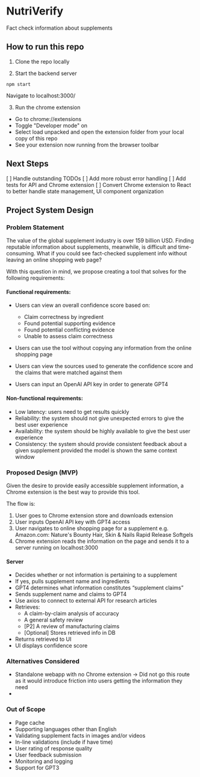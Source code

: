 # NutriVerify
Fact check information about supplements

## How to run this repo

1. Clone the repo locally

2. Start the backend server
```
npm start
```

Navigate to localhost:3000/

3. Run the chrome extension

- Go to chrome://extensions
- Toggle "Developer mode" on
- Select load unpacked and open the extension folder from your local copy of this repo
- See your extension now running from the browser toolbar 

## Next Steps
[ ] Handle outstanding TODOs
[ ] Add more robust error handling
[ ] Add tests for API and Chrome extension
[ ] Convert Chrome extension to React to better handle state management, UI component organization

## Project System Design
### Problem Statement
The value of the global supplement industry is over 159 billion USD. Finding reputable information about supplements, meanwhile, is difficult and time-consuming. What if you could see fact-checked supplement info without leaving an online shopping web page?

With this question in mind, we propose creating a tool that solves for the following requirements:

#### Functional requirements:
- Users can view an overall confidence score based on:
  - Claim correctness by ingredient
  - Found potential supporting evidence
  - Found potential conflicting evidence
  - Unable to assess claim correctness

- Users can use the tool without copying any information from the online shopping page
- Users can view the sources used to generate the confidence score and the claims that were matched against them
- Users can input an OpenAI API key in order to generate GPT4

#### Non-functional requirements:
- Low latency: users need to get results quickly
- Reliability: the system should not give unexpected errors to give the best user experience
- Availability: the system should be highly available to give the best user experience
- Consistency: the system should provide consistent feedback about a given supplement provided the model is shown the same context window

### Proposed Design (MVP)
Given the desire to provide easily accessible supplement information, a Chrome extension is the best way to provide this tool.

The flow is:
1. User goes to Chrome extension store and downloads extension
2. User inputs OpenAI API key with GPT4 access
3. User navigates to online shopping page for a supplement e.g. Amazon.com: Nature's Bounty Hair, Skin & Nails Rapid Release Softgels
4. Chrome extension reads the information on the page and sends it to a server running on localhost:3000

#### Server
- Decides whether or not information is pertaining to a supplement
- If yes, pulls supplement name and ingredients
- GPT4 determines what information constitutes “supplement claims”
- Sends supplement name and claims to GPT4
- Use axios to connect to external API for research articles
- Retrieves:
  - A claim-by-claim analysis of accuracy
  - A general safety review
  - [P2] A review of manufacturing claims
  - [Optional] Stores retrieved info in DB
- Returns retrieved to UI
- UI displays confidence score

### Alternatives Considered
- Standalone webapp with no Chrome extension -> Did not go this route as it would introduce friction into users getting the information they need
- 
### Out of Scope
- Page cache
- Supporting languages other than English
- Validating supplement facts in images and/or videos
- In-line validations (include if have time)
- User rating of response quality
- User feedback submission
- Monitoring and logging
- Support for GPT3

